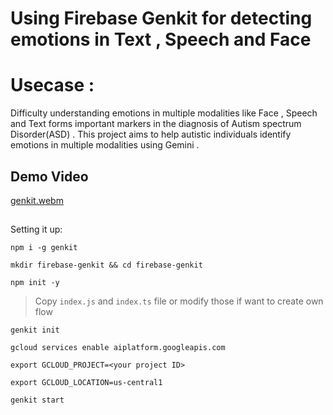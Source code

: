 # Using Firebase Genkit for detecting emotions in Text , Speech and Face

# Usecase :

Difficulty understanding emotions in multiple modalities like Face , Speech and Text forms important markers in the diagnosis of Autism spectrum Disorder(ASD) . This project aims to help autistic individuals identify emotions in multiple modalities using Gemini .

## Demo Video
[genkit.webm](https://github.com/user-attachments/assets/2407074a-cf99-4fbf-acb1-17a1c093a084)

## 
Setting it up:

`npm i -g genkit`

`mkdir firebase-genkit && cd firebase-genkit`

`npm init -y`

> Copy `index.js` and `index.ts` file or modify those if want to create own flow

`genkit init`

`gcloud services enable aiplatform.googleapis.com`

`export GCLOUD_PROJECT=<your project ID>`

`export GCLOUD_LOCATION=us-central1`

`genkit start`
